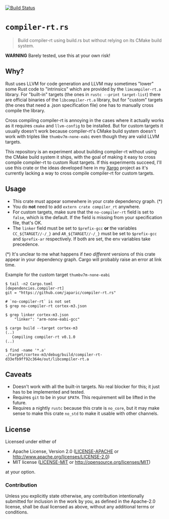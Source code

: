 [![Build Status][status]](https://travis-ci.org/japaric/compiler-rt.rs)

[status]: https://travis-ci.org/japaric/compiler-rt.rs.svg?branch=master

# `compiler-rt.rs`

> Build compiler-rt using build.rs but without relying on its CMake build system.

**WARNING** Barely tested, use this at your own risk!

## Why?

Rust uses LLVM for code generation and LLVM may sometimes "lower" some Rust code to "intrinsics"
which are provided by the `limcompiler-rt.a` library. For "built-in" targets (the ones in
`rustc --print target-list`) there are official binaries of the `libcompiler-rt.a` library, but for
"custom" targets (the ones that need a .json specification file) one has to manually cross compile
the library.

Cross compiling compiler-rt is annoying in the cases where it actually works as it requires `cmake`
and `llvm-config` to be installed. But for custom targets it usually doesn't work because
compiler-rt's CMake build system doesn't work with triples like `thumbv7m-none-eabi` even though
they are valid LLVM targets.

This repository is an experiment about building compiler-rt without using the CMake build system it
ships, with the goal of making it easy to cross compile compiler-rt to custom Rust targets. If
this experiments succeed, I'll use this crate or the ideas developed here in my [Xargo] project as
it's currently lacking a way to cross compile compiler-rt for custom targets.

[Xargo]: https://github.com/japaric/xargo

## Usage

- This crate must appear somewhere in your crate dependency graph. (\*)
- You do **not** need to add `extern crate compiler_rt` anywhere.
- For custom targets, make sure that the `no-compiler-rt` field is set to `false`, which is the
default. If the field is missing from your specification file, that's OK.
- The `linker` field must be set to `$prefix-gcc` **or** the variables `CC_${TARGET//-/_}` and
`AR_${TARGET//-/_}`  must be set to `$prefix-gcc` and `$prefix-ar` respectively. If both are set,
the env variables take precedence.

(\*) It's unclear to me what happens if *two different* versions of this crate appear in your
dependency graph. Cargo will probably raise an error at link time.

Example for the custom target `thumbv7m-none-eabi`

```
$ tail -n2 Cargo.toml
[dependencies.compiler-rt]
git = "https://github.com/japaric/compiler-rt.rs"

# `no-compiler-rt` is not set
$ grep no-compiler-rt cortex-m3.json

$ grep linker cortex-m3.json
    "linker": "arm-none-eabi-gcc"
    
$ cargo build --target cortex-m3
(..)
   Compiling compiler-rt v0.1.0
(..)
   
$ find -name '*.a'
./target/cortex-m3/debug/build/compiler-rt-d33efb9ff92c364e/out/libcompiler-rt.a
```

## Caveats

[caveats]: #caveats

- Doesn't work with all the built-in targets. No real blocker for this; it just has to be
implemented and tested.
- Requires `git` to be in your `$PATH`. This requirement will be lifted in the future.
- Requires a nightly `rustc` because this crate is `no_core`, but it may make sense to make this
crate `no_std` to make it usable with other channels.

[0]: https://github.com/rust-lang/rust/pull/32988

## License

Licensed under either of

- Apache License, Version 2.0 ([LICENSE-APACHE](LICENSE-APACHE) or
  http://www.apache.org/licenses/LICENSE-2.0)
- MIT license ([LICENSE-MIT](LICENSE-MIT) or http://opensource.org/licenses/MIT)

at your option.

### Contribution

Unless you explicitly state otherwise, any contribution intentionally submitted for inclusion in the
work by you, as defined in the Apache-2.0 license, shall be dual licensed as above, without any
additional terms or conditions.
